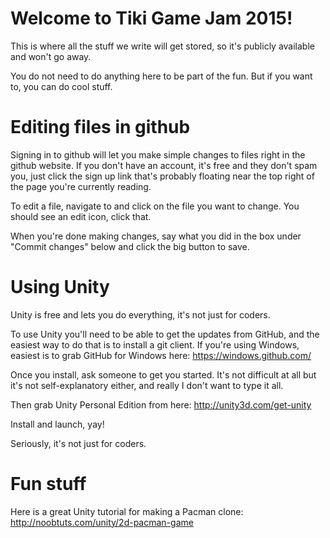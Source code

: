 # Welcome to Tiki Game Jam 2015!

This is where all the stuff we write will get stored, so it's publicly available and won't go away.

You do not need to do anything here to be part of the fun. But if you want to, you can do cool stuff.

# Editing files in github

Signing in to github will let you make simple changes to files right in the github website. If you don't have an account, it's free and they don't spam you, just click the sign up link that's probably floating near the top right of the page you're currently reading.

To edit a file, navigate to and click on the file you want to change. You should see an edit icon, click that.

When you're done making changes, say what you did in the box under "Commit changes" below and click the big button to save.

# Using Unity

Unity is free and lets you do everything, it's not just for coders.

To use Unity you'll need to be able to get the updates from GitHub, and the easiest way to do that is to install a git client. If you're using Windows, easiest is to grab GitHub for Windows here: https://windows.github.com/

Once you install, ask someone to get you started. It's not difficult at all but it's not self-explanatory either, and really I don't want to type it all.

Then grab Unity Personal Edition from here: http://unity3d.com/get-unity

Install and launch, yay!

Seriously, it's not just for coders.

# Fun stuff

Here is a great Unity tutorial for making a Pacman clone: http://noobtuts.com/unity/2d-pacman-game
